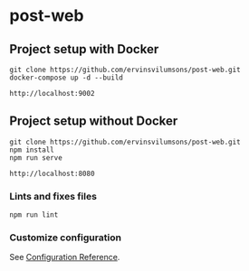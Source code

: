 # post-web

## Project setup with Docker
```
git clone https://github.com/ervinsvilumsons/post-web.git
docker-compose up -d --build

http://localhost:9002
```

## Project setup without Docker
```
git clone https://github.com/ervinsvilumsons/post-web.git
npm install
npm run serve

http://localhost:8080
```

### Lints and fixes files
```
npm run lint
```

### Customize configuration
See [Configuration Reference](https://cli.vuejs.org/config/).
